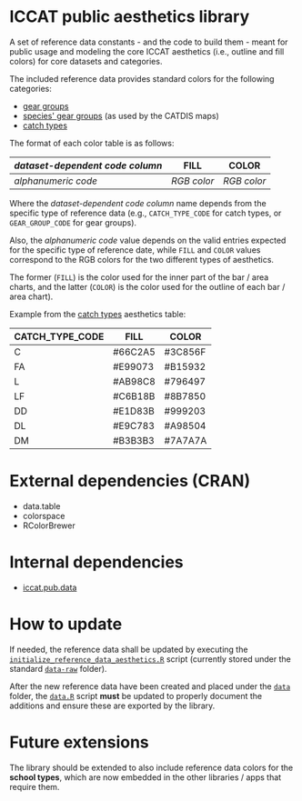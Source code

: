 # ICCAT public aesthetics library

A set of reference data constants - and the code to build them - meant for public usage and modeling the core ICCAT aesthetics (i.e., outline and fill colors) for core datasets and categories.

The included reference data provides standard colors for the following categories:

-   [gear groups](https://github.com/stats-ICCAT/iccat.pub.aes/blob/main/data/REF_GEAR_GROUPS_COLORS.rda)
-   [species' gear groups](https://github.com/stats-ICCAT/iccat.pub.aes/blob/main/data/REF_SPECIES_GEAR_GROUPS_COLORS.rda) (as used by the CATDIS maps)
-   [catch types](https://github.com/stats-ICCAT/iccat.pub.aes/blob/main/data/REF_CATCH_TYPES_COLORS.rda)

The format of each color table is as follows:

|*dataset-dependent code column*|FILL   |COLOR|
|-------------------------------|---------|-------|
|*alphanumeric code*            |*RGB color*|*RGB color*|

Where the *dataset-dependent code column* name depends from the specific type of reference data (e.g., `CATCH_TYPE_CODE` for catch types, or `GEAR_GROUP_CODE` for gear groups). 

Also, the *alphanumeric code* value depends on the valid entries expected for the specific type of reference date, while `FILL` and `COLOR` values correspond to the RGB colors for the two different types of aesthetics.

The former (`FILL`) is the color used for the inner part of the bar / area charts, and the latter (`COLOR`) is the color used for the outline of each bar / area chart).

Example from the [catch types](https://github.com/stats-ICCAT/iccat.pub.aes/blob/main/data/REF_CATCH_TYPES_COLORS.rda) aesthetics table:

|CATCH_TYPE_CODE|FILL   |COLOR  |
|---------------|-------|-------|
|C              |#66C2A5|#3C856F|
|FA             |#E99073|#B15932|
|L              |#AB98C8|#796497|
|LF             |#C6B18B|#8B7850|
|DD             |#E1D83B|#999203|
|DL             |#E9C783|#A98504|
|DM             |#B3B3B3|#7A7A7A|

# External dependencies (CRAN)

-   data.table
-   colorspace
-   RColorBrewer

# Internal dependencies

-   [iccat.pub.data](https://github.com/stats-ICCAT/iccat.pub.data)

# How to update

If needed, the reference data shall be updated by executing the [`initialize_reference_data_aesthetics.R`](https://github.com/stats-ICCAT/iccat.pub.aes/blob/main/data-raw/initialize_reference_data_aesthetics.R) script (currently stored under the standard [`data-raw`](https://github.com/stats-ICCAT/iccat.pub.aes/tree/main/data-raw) folder).

After the new reference data have been created and placed under the [`data`](https://github.com/stats-ICCAT/iccat.pub.aes/tree/main/data) folder, the [`data.R`](https://github.com/stats-ICCAT/iccat.pub.aes/blob/main/data/data.R) script **must** be updated to properly document the additions and ensure these are exported by the library.

# Future extensions

The library should be extended to also include reference data colors for the **school types**, which are now embedded in the other libraries / apps that require them. 
